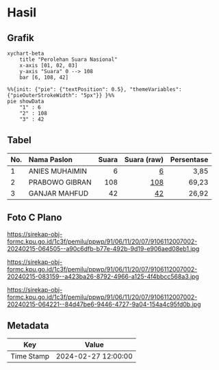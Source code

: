 # Hasil

## Grafik

```mermaid
xychart-beta
    title "Perolehan Suara Nasional"
    x-axis [01, 02, 03]
    y-axis "Suara" 0 --> 108
    bar [6, 108, 42]
```

```mermaid
%%{init: {"pie": {"textPosition": 0.5}, "themeVariables": {"pieOuterStrokeWidth": "5px"}} }%%
pie showData
    "1" : 6
    "2" : 108
    "3" : 42
```

## Tabel

| No. | Nama Paslon    | Suara | Suara (raw) | Persentase |
|:--- |:-------------- | -----:| -----------:| ----------:|
| 1   | ANIES MUHAIMIN | 6     | [6][p-1]    | 3,85       |
| 2   | PRABOWO GIBRAN | 108   | [108][p-2]  | 69,23      |
| 3   | GANJAR MAHFUD  | 42    | [42][p-3]   | 26,92      |


[p-1]: https://github.com/gigit-pemilu/pemilu-2024/blob/main/pilpres/hitung-suara/sub/91-papua/sub/06-biak-numfor/sub/11-yendidori/sub/2007-moibaken/sub/002-tps/sub/paslon-1.txt
[p-2]: https://github.com/gigit-pemilu/pemilu-2024/blob/main/pilpres/hitung-suara/sub/91-papua/sub/06-biak-numfor/sub/11-yendidori/sub/2007-moibaken/sub/002-tps/sub/paslon-2.txt
[p-3]: https://github.com/gigit-pemilu/pemilu-2024/blob/main/pilpres/hitung-suara/sub/91-papua/sub/06-biak-numfor/sub/11-yendidori/sub/2007-moibaken/sub/002-tps/sub/paslon-3.txt

## Foto C Plano

https://sirekap-obj-formc.kpu.go.id/1c3f/pemilu/ppwp/91/06/11/20/07/9106112007002-20240215-064505--a90c6dfb-b77e-492b-9d19-e906aed08eb1.jpg

https://sirekap-obj-formc.kpu.go.id/1c3f/pemilu/ppwp/91/06/11/20/07/9106112007002-20240215-083159--a423ba26-8792-4966-a125-4f4bbcc568a3.jpg

https://sirekap-obj-formc.kpu.go.id/1c3f/pemilu/ppwp/91/06/11/20/07/9106112007002-20240215-064221--84d47be6-9446-4727-9a04-154a4c95fd0b.jpg


## Metadata

| Key        | Value               |
| ---------- | ------------------- |
| Time Stamp | 2024-02-27 12:00:00 |



